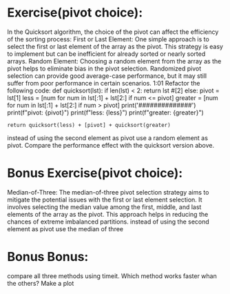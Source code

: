 # Exercise(pivot choice):
In the Quicksort algorithm, the choice of the pivot can affect the efficiency of the sorting process:
First or Last Element: One simple approach is to select the first or last element of the array as the pivot. This strategy is easy to implement but can be inefficient for already sorted or nearly sorted arrays.
Random Element: Choosing a random element from the array as the pivot helps to eliminate bias in the pivot selection. Randomized pivot selection can provide good average-case performance, but it may still suffer from poor performance in certain scenarios.
1:01
Refactor the following code:
def quicksort(lst):
    if len(lst) < 2:
        return lst  #[2]
    else:
        pivot = lst[1]
        less = [num for num in lst[:1] + lst[2:] if num <= pivot]
        greater = [num for num in lst[:1] + lst[2:] if num > pivot]
        print('##############')
        print(f"pivot: {pivot}")
        print(f"less: {less}")
        print(f"greater: {greater}")

    return quicksort(less) + [pivot] + quicksort(greater) 
    
instead of using the second element as pivot use a random element as pivot.
Compare the performance effect with the quicksort version above.

# Bonus Exercise(pivot choice):
Median-of-Three: The median-of-three pivot selection strategy aims to mitigate the potential issues with the first or last element selection. It involves selecting the median value among the first, middle, and last elements of the array as the pivot. This approach helps in reducing the chances of extreme imbalanced partitions.
instead of using the second element as pivot use the median of three

# Bonus Bonus:
compare all three methods using timeit.
Which method works faster whan the others?
Make a plot
